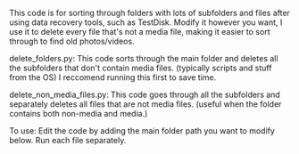This code is for sorting through folders with lots of subfolders and files after using data recovery tools, such as TestDisk.
Modify it however you want, I use it to delete every file that's not a media file, making it easier to sort through to find old photos/videos. 

delete_folders.py:
This code sorts through the main folder and deletes all the subfolders that don't contain media files. (typically scripts and stuff from the OS)
I reccomend running this first to save time.

delete_non_media_files.py:
This code goes through all the subfolders and separately deletes all files that are not media files. (useful when the folder contains both non-media and media.)

To use:
Edit the code by adding the main folder path you want to modify below.
Run each file separately.
